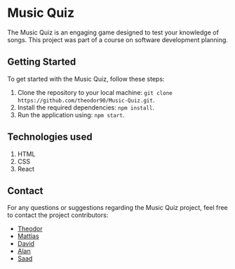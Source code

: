 # Music Quiz 
The Music Quiz is an engaging game designed to test your knowledge of songs. This project was part of a course on software development planning. 
 
## Getting Started
To get started with the Music Quiz, follow these steps:
1. Clone the repository to your local machine: `git clone https://github.com/theodor90/Music-Quiz.git`.
2. Install the required dependencies: `npm install`.
3. Run the application using: `npm start`.

 <!--
 How to Contribute
Contributions are what make the open-source community such an amazing place to learn, inspire, and create. Any contributions you make are **greatly appreciated**.
 
1. Fork the Project.
2. Create your Feature Branch (`git checkout -b feature/AmazingFeature`).
3. Commit your Changes (`git commit -m 'Add some AmazingFeature'`).
4. Push to the Branch (`git push origin feature/AmazingFeature`).
5. Open a Pull Request.
 
Please adhere to the coding style guidelines and ensure thorough testing of your changes before submitting a pull request.
 
 License
Distributed under the MIT License. See `LICENSE` for more information.
By contributing to this project, you agree that your contributions will be licensed under the same MIT License.
 -->

 ## Technologies used
 1. HTML
 2. CSS
 3. React
 
## Contact
For any questions or suggestions regarding the Music Quiz project, feel free to contact the project contributors:
- [Theodor](https://github.com/theodor90)
- [Mattias](https://github.com/mattiasvlex)
- [David](https://github.com/DavidR12344)
- [Alan](https://github.com/al-swe)
- [Saad](https://github.com/SaadSabah)

<!--
## Acknowledgements
[Insert any acknowledgements or credits here]
-->
